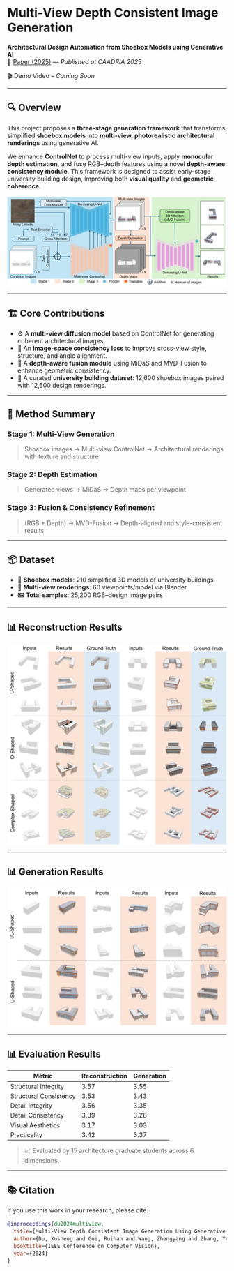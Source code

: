 # Multi-View Depth Consistent Image Generation

**Architectural Design Automation from Shoebox Models using Generative AI**  
📄 [Paper (2025)](https://arxiv.org/abs/2503.03068) — *Published at CAADRIA 2025*

🎬 Demo Video – *Coming Soon*

---

## 🔍 Overview

This project proposes a **three-stage generation framework** that transforms simplified **shoebox models** into **multi-view, photorealistic architectural renderings** using generative AI.

We enhance **ControlNet** to process multi-view inputs, apply **monocular depth estimation**, and fuse RGB–depth features using a novel **depth-aware consistency module**. This framework is designed to assist early-stage university building design, improving both **visual quality** and **geometric coherence**.

![Framework](./framework.png)

---

## 🏗️ Core Contributions

- ⚙️ A **multi-view diffusion model** based on ControlNet for generating coherent architectural images.
- 🎨 An **image-space consistency loss** to improve cross-view style, structure, and angle alignment.
- 🧠 A **depth-aware fusion module** using MiDaS and MVD-Fusion to enhance geometric consistency.
- 🏫 A curated **university building dataset**: 12,600 shoebox images paired with 12,600 design renderings.

---

## 🧪 Method Summary

### Stage 1: Multi-View Generation
> Shoebox images → Multi-view ControlNet → Architectural renderings with texture and structure

### Stage 2: Depth Estimation
> Generated views → MiDaS → Depth maps per viewpoint

### Stage 3: Fusion & Consistency Refinement
> (RGB + Depth) → MVD-Fusion → Depth-aligned and style-consistent results

---

## 📦 Dataset

- 🧱 **Shoebox models**: 210 simplified 3D models of university buildings  
- 📸 **Multi-view renderings**: 60 viewpoints/model via Blender  
- 🖼️ **Total samples**: 25,200 RGB–design image pairs  

---

## 📊 Reconstruction Results

![Reconstruction Results](./result1.png)

---

## 📊 Generation Results

![Generation Results](./result2.png)

---

## 📊 Evaluation Results

| Metric                 | Reconstruction | Generation |
|------------------------|----------------|------------|
| Structural Integrity   | 3.57           | 3.55       |
| Structural Consistency | 3.53           | 3.43       |
| Detail Integrity       | 3.56           | 3.35       |
| Detail Consistency     | 3.39           | 3.28       |
| Visual Aesthetics      | 3.17           | 3.03       |
| Practicality           | 3.42           | 3.37       |

> 📈 Evaluated by 15 architecture graduate students across 6 dimensions.

---

## 📚 Citation

If you use this work in your research, please cite:

```bibtex
@inproceedings{du2024multiview,
  title={Multi-View Depth Consistent Image Generation Using Generative AI Models: Application on Architectural Design of University Buildings},
  author={Du, Xusheng and Gui, Ruihan and Wang, Zhengyang and Zhang, Ye and Xie, Haoran},
  booktitle={IEEE Conference on Computer Vision},
  year={2024}
}
